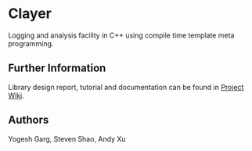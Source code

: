 # Clayer
Logging and analysis facility in C++ using compile time template meta programming.

## Further Information
Library design report, tutorial and documentation can be found in [Project Wiki].

## Authors
Yogesh Garg, Steven Shao, Andy Xu

[Project Wiki]: https://github.com/yogeshg/clayer/wiki/

